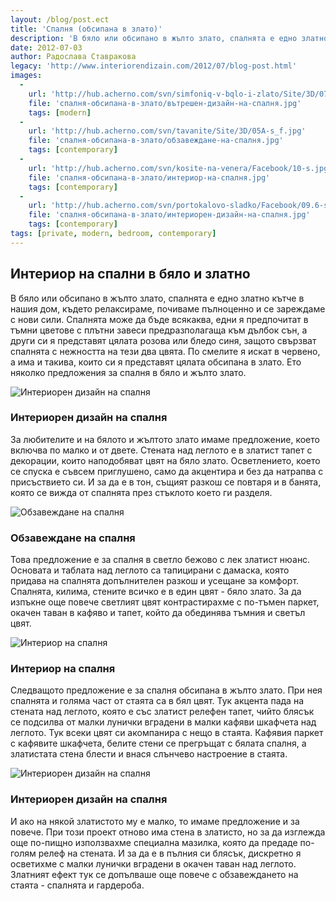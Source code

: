 ```yaml
---
layout: /blog/post.ect
title: 'Спалня (обсипана в злато)'
description: 'В бяло или обсипано в жълто злато, спалнята е едно златно кътче в нашия дом, където релаксираме, почиваме пълноценно и се зареждаме с нови сили. Спалнята може да бъде всякаква, едни я предпочитат в тъмни цветове с плътни завеси предразполагаща към дълбок сън, а други си я представят цялата розова или бледо синя, защото свързват спалнята с нежността на тези два цвята. По смелите я искат в червено, а има и такива, които си я представят цялата обсипана в злато. Ето няколко предложения за спалня в бяло и жълто злато.'
date: 2012-07-03
author: Радослава Ставракова
legacy: 'http://www.interiorendizain.com/2012/07/blog-post.html'
images:
  -
    url: 'http://hub.acherno.com/svn/simfoniq-v-bqlo-i-zlato/Site/3D/07-s-f.bmp'
    file: 'спалня-обсипана-в-злато/вътрешен-дизайн-на-спалня.jpg'
    tags: [modern]
  -
    url: 'http://hub.acherno.com/svn/tavanite/Site/3D/05A-s_f.jpg'
    file: 'спалня-обсипана-в-злато/обзавеждане-на-спалня.jpg'
    tags: [contemporary]
  -
    url: 'http://hub.acherno.com/svn/kosite-na-venera/Facebook/10-s.jpg'
    file: 'спалня-обсипана-в-злато/интериор-на-спалня.jpg'
    tags: [contemporary]
  -
    url: 'http://hub.acherno.com/svn/portokalovo-sladko/Facebook/09.6-s.jpg'
    file: 'спалня-обсипана-в-злато/интериорен-дизайн-на-спалня.jpg'
    tags: [contemporary]
tags: [private, modern, bedroom, contemporary]
---
```

## **Интериор на спални** в бяло и златно
В бяло или обсипано в жълто злато, спалнята е едно златно кътче в нашия дом, където релаксираме, почиваме пълноценно и се зареждаме с нови сили. Спалнята може да бъде всякаква, едни я предпочитат в тъмни цветове с плътни завеси предразполагаща към дълбок сън, а други си я представят цялата розова или бледо синя, защото свързват спалнята с нежността на тези два цвята. По смелите я искат в червено, а има и такива, които си я представят цялата обсипана в злато. Ето няколко предложения за спалня в бяло и жълто злато.

![Интериорен дизайн на спалня](спалня-обсипана-в-злато/вътрешен-дизайн-на-спалня.jpg)
### Интериорен дизайн на **спалня**

За любителите и на бялото и жълтото злато имаме предложение, което включва по малко и от двете. Стената над леглото е в златист тапет с декорации, които наподобяват цвят на бяло злато. Осветлението, което се спуска е съвсем приглушено, само да акцентира и без да натрапва с присъствието си. И за да е в тон, същият разкош се повтаря и в банята, която се вижда от спалнята през стъклото което ги разделя.

![Обзавеждане на спалня](спалня-обсипана-в-злато/обзавеждане-на-спалня.jpg)
### Обзавеждане на **спалня**

Това предложение е за спалня в светло бежово с лек златист нюанс. Основата и таблата над леглото са тапицирани с дамаска, която придава на спалнята допълнителен разкош и усещане за комфорт. Спалнята, килима, стените всичко е в един цвят - бяло злато. За да изпъкне още повече светлият цвят контрастирахме с по-тъмен паркет, окачен таван в кафяво и тапет, който да обединява тъмния и светъл цвят.

![Интериор на спалня](спалня-обсипана-в-злато/интериор-на-спалня.jpg)
### Интериор на **спалня**

Следващото предложение е за спалня обсипана в жълто злато. При нея спалнята и голяма част от стаята са в бял цвят. Тук акцента пада на стената над леглото, която е със златист релефен тапет, чийто блясък се подсилва от малки лунички вградени в малки кафяви шкафчета над леглото. Тук всеки цвят си акомпанира с нещо в стаята. Кафявия паркет с кафявите шкафчета, белите стени се прегръщат с бялата спалня, а златистата стена блести и внася слънчево настроение в стаята.

![Интериорен дизайн на спалня](спалня-обсипана-в-злато/интериорен-дизайн-на-спалня.jpg)
### Интериорен дизайн на **спалня**

И ако на някой златистото му е малко, то имаме предложение и за повече. При този проект отново има стена в златисто, но за да изглежда още по-пищно използвахме специална мазилка, която да предаде по-голям релеф на стената. И за да е в пълния си блясък, дискретно я осветихме с малки лунички вградени в окачен таван над леглото. Златният ефект тук се допълваше още повече с обзавеждането на стаята - спалнята и гардероба.